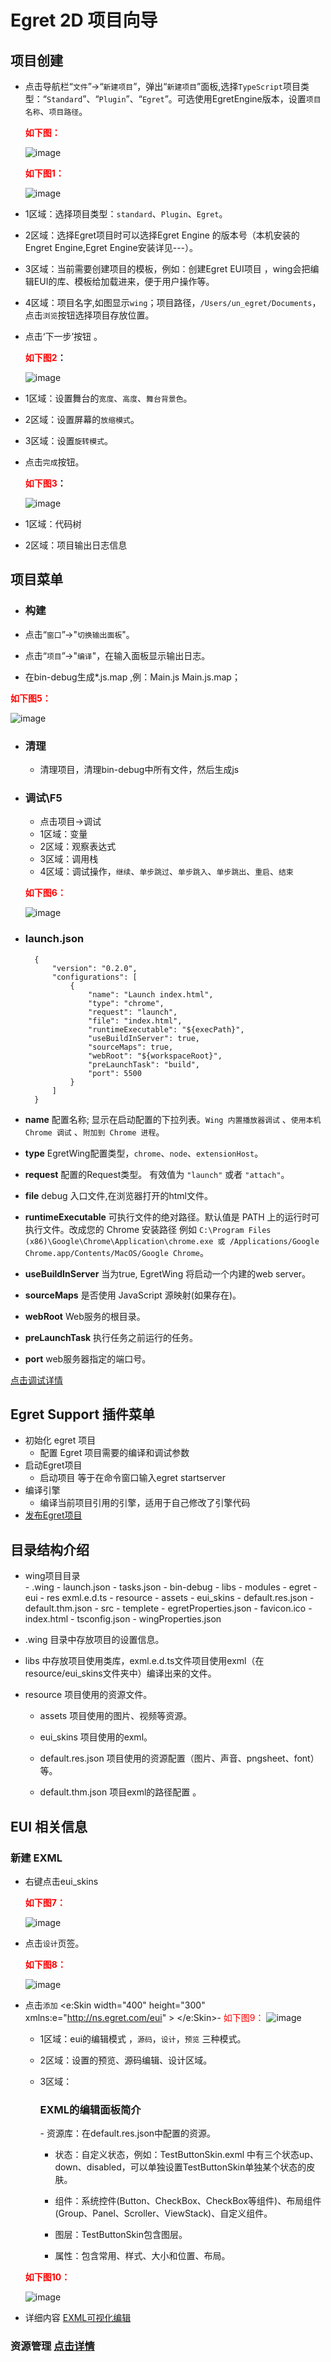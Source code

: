 # Egret 2D 项目向导

## 项目创建
- 点击导航栏“`文件`”->“`新建项目`”，弹出“`新建项目`”面板,选择`TypeScript`项目类型：“`Standard`”、“`Plugin`”、“`Egret`”。可选使用EgretEngine版本，设置`项目名称`、`项目路径`。

	**<font color=red> 如下图：</font>**
	
	![image](573afd2be1f04.png)

	**<font color=red> 如下图1：</font>**

	![image](573afd2bac893.png)

- 1区域：选择项目类型：`standard`、`Plugin`、`Egret`。

- 2区域：选择Egret项目时可以选择Egret Engine 的版本号（本机安装的Engret Engine,Egret Engine安装详见---）。

- 3区域：当前需要创建项目的模板，例如：创建Egret EUI项目 ，wing会把编辑EUI的库、模板给加载进来，便于用户操作等。

- 4区域：项目名字,如图显示`wing`；项目路径，`/Users/un_egret/Documents`，点击`浏览`按钮选择项目存放位置。

- 点击‘下一步’按钮 。

	**<font color=red>如下图2</font>：**

   ![image](573afd2bc649b.png)

- 1区域：设置舞台的`宽度`、`高度`、`舞台背景色`。

- 2区域：设置屏幕的`放缩模式`。

- 3区域：设置`旋转模式`。

- 点击`完成`按钮。

	**<font color=red>如下图3</font>：**
	
	![image](573afd2b87942.png)
- 1区域：代码树
   
- 2区域：项目输出日志信息
	

## 项目菜单
- ### 构建
 - 点击“`窗口`”->"`切换输出面板`"。
 
 - 点击“`项目`”->"`编译`"，在输入面板显示输出日志。
 
 - 在bin-debug生成*.js.map ,例：Main.js Main.js.map；
   
  **<font color=red> 如下图5：</font>**
	
  ![image](573afd2b67802.png)
	

- ### 清理
	- 清理项目，清理bin-debug中所有文件，然后生成js

- ### 调试\F5
   - 点击项目->调试 
   - 1区域：变量
   - 2区域：观察表达式
   - 3区域：调用栈
   - 4区域：调试操作，`继续`、`单步跳过`、`单步跳入`、`单步跳出`、`重启`、`结束`
	
  **<font color=red> 如下图6：</font>**
  
  ![image](573afd2bd6cb9.png)

- ### launch.json
		{
			"version": "0.2.0",
			"configurations": [
				{
					"name": "Launch index.html",
					"type": "chrome",
					"request": "launch",
					"file": "index.html",
					"runtimeExecutable": "${execPath}",
					"useBuildInServer": true,
					"sourceMaps": true,
					"webRoot": "${workspaceRoot}",
					"preLaunchTask": "build",
					"port": 5500
				}
			]
		}
		
 - **name**  配置名称; 显示在启动配置的下拉列表。`Wing 内置播放器调试` 、`使用本机 Chrome 调试` 、`附加到 Chrome 进程`。
 - **type** EgretWing配置类型，`chrome`、`node`、`extensionHost`。
 - **request** 配置的Request类型。 有效值为 `"launch"` 或者 `"attach"`。
 - **file** debug 入口文件,在浏览器打开的html文件。
 - **runtimeExecutable** 可执行文件的绝对路径。默认值是 PATH 上的运行时可执行文件。改成您的 Chrome 安装路径 例如 `C:\Program Files (x86)\Google\Chrome\Application\chrome.exe 或 /Applications/Google Chrome.app/Contents/MacOS/Google Chrome`。
 - **useBuildInServer** 当为true, EgretWing 将启动一个内建的web server。
 - **sourceMaps** 是否使用 JavaScript 源映射(如果存在)。
 - **webRoot** Web服务的根目录。
 - **preLaunchTask** 执行任务之前运行的任务。
 - **port** web服务器指定的端口号。

[点击调试详情](../../Wing/inspector/README.md) 
		

## Egret Support 插件菜单

- 初始化 egret 项目  
    - 配置 Egret 项目需要的编译和调试参数
- 启动Egret项目
	- 启动项目 等于在命令窗口输入egret startserver 
- 编译引擎
	- 编译当前项目引用的引擎，适用于自己修改了引擎代码
- [发布Egret项目](../../Wing/publish/README.md)

## 目录结构介绍
- wing项目目录	
		- .wing
			- launch.json
			- tasks.json
		- bin-debug
		- libs
			- modules
				- egret
				- eui
				- res
				exml.e.d.ts
		- resource
			- assets
			- eui_skins
			- default.res.json
			- default.thm.json
		- src
		- templete
		- egretProperties.json
		- favicon.ico
		- index.html
		- tsconfig.json
		- wingProperties.json
		
+ .wing 目录中存放项目的设置信息。

+ libs 中存放项目使用类库，exml.e.d.ts文件项目使用exml（在resource/eui_skins文件夹中）编译出来的文件。

+ resource 项目使用的资源文件。

	- assets 项目使用的图片、视频等资源。
	
	- eui_skins 项目使用的exml。
	
	- default.res.json 项目使用的资源配置（图片、声音、pngsheet、font）等。
	
	- default.thm.json 项目exml的路径配置 。

## EUI 相关信息

### 新建 EXML
+ 右键点击eui_skins

	**<font color=red>如下图7：</font>**

	![image](573afdabe73e6.png)
+ 点击`设计`页签。

  **<font color=red>如下图8：</font>**

	![image](573afdabc114f.png)
+ 点击`添加`
		<?xml version="1.0" encoding="utf-8"?> <e:Skin width="400" height="300" xmlns:e="http://ns.egret.com/eui" > </e:Skin>- <font color=red>如下图9：</font>	![image](573afe2da39e6.png)
	
	- 1区域：eui的编辑模式 ，`源码`，`设计`，`预览` 三种模式。
	
	- 2区域：设置的预览、源码编辑、设计区域。
	
	- 3区域：<h3>EXML的编辑面板简介</h3>		- 资源库：在default.res.json中配置的资源。
		
		- 状态：自定义状态，例如：TestButtonSkin.exml 中有三个状态up、down、disabled，可以单独设置TestButtonSkin单独某个状态的皮肤。
		
		- 组件：系统控件(Button、CheckBox、CheckBox等组件)、布局组件(Group、Panel、Scroller、ViewStack)、自定义组件。
		
		- 图层：TestButtonSkin包含图层。
		
		- 属性：包含常用、样式、大小和位置、布局。
		
  **<font color=red>如下图10：</font>**

	![image](573afe2dc70df.png)
		
		

- 详细内容 [EXML可视化编辑](../../Wing/exml/README.md) 

### 资源管理 [点击详情](../../Wing/resdepot/README.md) 

